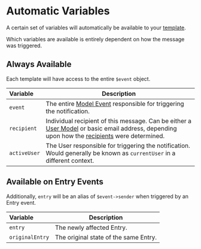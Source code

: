 # Automatic Variables

A certain set of variables will automatically be available to your [template](/messages/set-template/).

Which variables are available is entirely dependent on how the message was triggered.


## Always Available

Each template will have access to the entire `$event` object.

| Variable     | Description
|:-------------|-------------
| `event`      | The entire [Model Event](https://docs.craftcms.com/api/v3/craft-events-modelevent.html) responsible for triggering the notification.
| `recipient`  | Individual recipient of this message. Can be either a [User Model](https://docs.craftcms.com/api/v3/craft-elements-user.html) or basic email address, depending upon how the [recipients](/recipients/) were determined.
| `activeUser` | The User responsible for triggering the notification. Would generally be known as `currentUser` in a different context.

## Available on Entry Events

Additionally, `entry` will be an alias of `$event->sender` when triggered by an Entry event.

| Variable        | Description
|:----------------|-------------
| `entry`         | The newly affected Entry.
| `originalEntry` | The original state of the same Entry.
